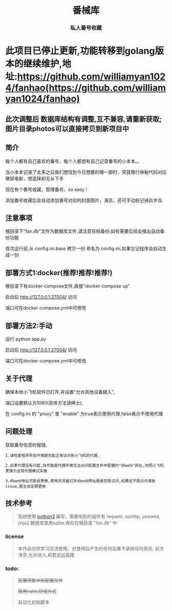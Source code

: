 <p align="center">
	<h1 align="center">番械库</h1>
	<h3 align="center">私人番号收藏</h3>
</p>

# 此项目已停止更新,功能转移到golang版本的继续维护,地址:https://github.com/williamyan1024/fanhao(https://github.com/williamyan1024/fanhao)

## 此次调整后 数据库结构有调整,互不兼容,请重新获取; 图片目录photos可以直接拷贝到新项目中

## 简介
每个人都有自己喜欢的番号，每个人都想有自己记录番号的小本本。。

当小本本记录了太多之后我们想找到今日想要的哪一部时，究竟哪行神秘代码对应哪部电影，想选择却无从下手

现在有个番号收藏，管理番号，so easy !

添加番号收藏后会自动添加番号对应的封面图片，演员，还可手动标记骑兵步兵

## 注意事项
根目录下"fan.db"文件为数据库文件,请注意存档备份;如有需要后续会推出自动备份功能

首次运行前,从 config.ini.base 拷贝一份 命名为 config.ini,如果忘记程序会自动生成一份

## 部署方式1:docker(推荐!推荐!推荐!)
根目录下有docker-compose文件,直接"docker-compose up"

启动后 <http://127.0.0.1:27004/> 访问

端口可在docker-compose.yml中可修改


## 部署方法2:手动
运行 python app.py

启动后 <http://127.0.0.1:27004/> 访问

端口可在docker-compose.yml中可修改


## 关于代理
确保本地小飞机软件已打开,并设置"允许其他设备接入",

端口设置默认为1080(具体方法请绅士),

在 config.ini 的 "proxy" 里 "enable" 为true表示使用代理,false表示不使用代理



## 问题处理
 获取番号信息时报错,
```
1.请检查程序所在环境是否能正常访问到小飞机的代理,

2.如果代理没有问题,则可能是代理环境无法访问配置文件中配置的"dbweb"网址,则把小飞机更换为全局代理模式实施

​3.dbweb地址可能会更换,使用浏览器打开dbweb网址看是否能访问,如果还不能访问请发issue,题主会定期更换
```

## 技术参考
> 系统使用 [python3](https://www.python.org/downloads/) 编写，需要用到的组件有 request, aiohttp, peewee, jinja2
数据库使用sqlite,保存在根目录 "fan.db" 中

### license
> 本作品仅供学习交流使用，对使用后产生的任何后果不承担任何责任; 前方净空,允许进入,祝君武运昌隆

### todo:
> ~~配置项集中到配置文件~~
>
> ~~换用sqlite存储方式~~
>
> 自动化初始脚本

